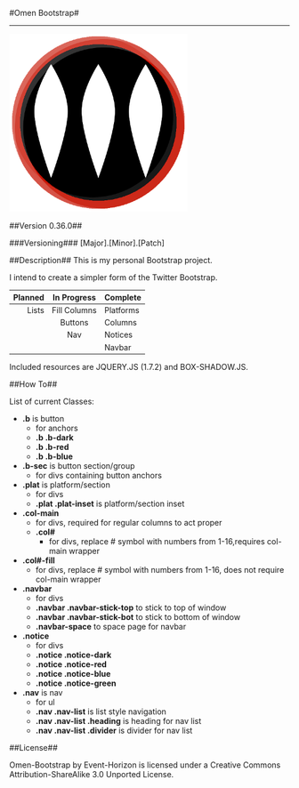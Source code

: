 #Omen Bootstrap#
***

![Omen Logo](https://github.com/Event-Horizon/Omen-Bootstrap/raw/master/styles/omen-med.png)

##Version 0.36.0##

###Versioning###
[Major].[Minor].[Patch]

##Description##
This is my personal Bootstrap project. 

I intend to create a simpler form of the Twitter Bootstrap. 

Planned | In Progress  | Complete
-------:|:------------:|:-------
 Lists  | Fill Columns | Platforms
        | Buttons      | Columns
        | Nav          | Notices
        |              | Navbar

Included resources are JQUERY.JS (1.7.2) and BOX-SHADOW.JS.

##How To##

List of current Classes:
 - **.b** is button
    - for anchors
    - **.b .b-dark**
    - **.b .b-red**
    - **.b .b-blue**
 - **.b-sec** is button section/group
    - for divs containing button anchors
 - **.plat** is platform/section
    - for divs
    - **.plat .plat-inset** is platform/section inset
 - **.col-main**
    - for divs, required for regular columns to act proper
    - **.col#**
       - for divs, replace # symbol with numbers from 1-16,requires col-main wrapper
 - **.col#-fill**
    - for divs, replace # symbol with numbers from 1-16, does not require col-main wrapper
 - **.navbar**
    - for divs
    - **.navbar .navbar-stick-top** to stick to top of window
    - **.navbar .navbar-stick-bot** to stick to bottom of window
    - **.navbar-space** to space page for navbar
 - **.notice**
    - for divs
    - **.notice .notice-dark**
    - **.notice .notice-red**
    - **.notice .notice-blue**
    - **.notice .notice-green**
 - **.nav** is nav
    - for ul
    - **.nav .nav-list** is list style navigation
    - **.nav .nav-list .heading** is heading for nav list
    - **.nav .nav-list .divider** is divider for nav list

##License##

Omen-Bootstrap by Event-Horizon is licensed under a Creative Commons Attribution-ShareAlike 3.0 Unported License.
